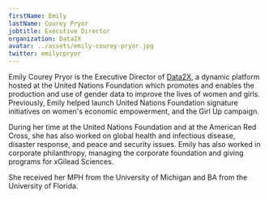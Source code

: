 ```yaml
---
firstName: Emily
lastName: Courey Pryor
jobtitle: Executive Director
organization: Data2X
avatar: ../assets/emily-courey-pryor.jpg
twitter: emilycpryor
---
```


Emily Courey Pryor is the Executive Director of [Data2X](https://data2x.org/), a
dynamic platform hosted at the United Nations Foundation which promotes and
enables the production and use of gender data to improve the lives of women and
girls. Previously, Emily helped launch United Nations Foundation signature
initiatives on women's economic empowerment, and the Girl Up campaign.

During her time at the United Nations Foundation and at the American Red Cross,
she has also worked on global health and infectious disease, disaster response,
and peace and security issues. Emily has also worked in corporate philanthropy,
managing the corporate foundation and giving programs for xGilead Sciences.

She received her MPH from the University of Michigan and BA from the University
of Florida.
